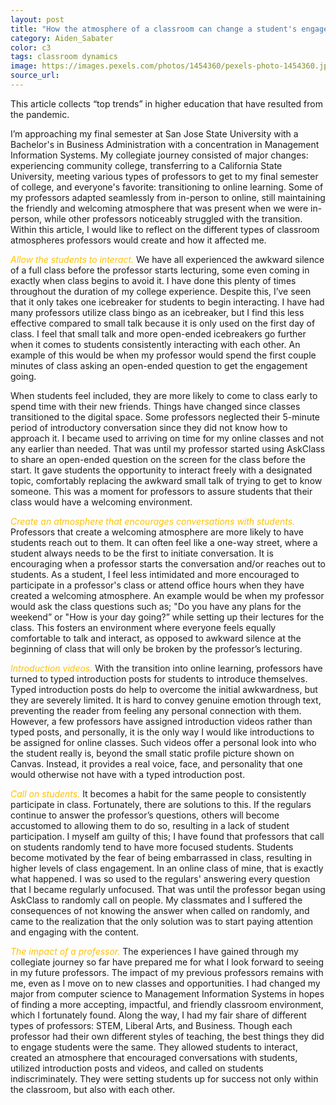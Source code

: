 ```yaml
---
layout: post
title: "How the atmosphere of a classroom can change a student's engagement"
category: Aiden_Sabater
color: c3
tags: classroom dynamics
image: https://images.pexels.com/photos/1454360/pexels-photo-1454360.jpeg?cs=srgb&dl=pexels-stanley-morales-1454360.jpg&fm=jpg
source_url:
---
```


This article collects “top trends” in higher education that have resulted from the pandemic.
<!--more-->

I’m approaching my final semester at San Jose State University with a Bachelor's in Business Administration with a concentration in Management Information Systems. My collegiate journey consisted of major changes: experiencing community college, transferring to a California State University, meeting various types of professors to get to my final semester of college, and everyone's favorite: transitioning to online learning. Some of my professors adapted seamlessly from in-person to online, still maintaining the friendly and welcoming atmosphere that was present when we were in-person, while other professors noticeably struggled with the transition. Within this article, I would like to reflect on the different types of classroom atmospheres professors would create and how it affected me.

<span style="font-style: italic; text-decoration:bold; color:#ffc100"> Allow the students to interact.</span> We have all experienced the awkward silence of a full class before the professor starts lecturing, some even coming in exactly when class begins to avoid it. I have done this plenty of times throughout the duration of my college experience. Despite this, I’ve seen that it only takes one icebreaker for students to begin interacting. I have had many professors utilize class bingo as an icebreaker, but I find this less effective compared to small talk because it is only used on the first day of class. I feel that small talk and more open-ended icebreakers go further when it comes to students consistently interacting with each other. An example of this would be when my professor would spend the first couple minutes of class asking an open-ended question to get the engagement going.

When students feel included, they are more likely to come to class early to spend time with their new friends. Things have changed since classes transitioned to the digital space. Some professors neglected their 5-minute period  of introductory conversation since they did not know how to approach it. I became used to arriving on time for my online classes and not any earlier than needed. That was until my professor started using AskClass to share an open-ended question on the screen for the class before the start. It gave students the opportunity to interact freely with a designated topic, comfortably replacing the awkward small talk of trying to get to know someone. This was a moment for professors to assure students that their class would have a welcoming environment.

<span style="font-style: italic; text-decoration:bold; color:#ffc100"> Create an atmosphere that encourages conversations with students. </span> Professors that create a welcoming atmosphere are more likely to have students reach out to them. It can often feel like a one-way street, where a student always needs to be the first to initiate conversation. It is encouraging when a professor starts the conversation and/or reaches out to students. As a student, I feel less intimidated and more encouraged to participate in a professor's class or attend office hours when they have created a welcoming atmosphere. An example would be when my professor would ask the class questions such as; "Do you have any plans for the weekend” or "How is your day going?” while setting up their lectures for the class. This fosters an environment where everyone feels equally comfortable to talk and interact, as opposed to awkward silence at the beginning of class that will only be broken by the professor’s lecturing.

<span style="font-style: italic; text-decoration:bold; color:#ffc100"> Introduction videos. </span> With the transition into online learning, professors have turned to typed introduction posts for students to introduce themselves. Typed introduction posts do help to overcome the initial awkwardness, but they are severely limited. It is hard to convey genuine emotion through text, preventing the reader from feeling any personal connection with them. However, a few professors have assigned introduction videos rather than typed posts, and personally, it is the only way I would like introductions to be assigned for online classes. Such videos offer a personal look into who the student really is, beyond the small static profile picture shown on Canvas. Instead, it provides a real voice, face, and personality that one would otherwise not have with a typed introduction post.

<span style="font-style: italic; text-decoration:bold; color:#ffc100"> Call on students. </span> It becomes a habit for the same people to consistently participate in class. Fortunately, there are solutions to this. If the regulars continue to answer the professor’s questions, others will become accustomed to allowing them to do so, resulting in a lack of student participation. I myself am guilty of this; I have found that professors that call on students randomly tend to have more focused students. Students become motivated by the fear of being embarrassed in class, resulting in higher levels of class engagement. In an online class of mine, that is exactly what happened. I was so used to the regulars' answering every question that I became regularly unfocused. That was until the professor began using AskClass to randomly call on people. My classmates and I suffered the consequences of not knowing the answer when called on randomly, and came to the realization that the only solution was to start paying attention and engaging with the content.

<span style="font-style: italic; text-decoration:bold; color:#ffc100"> The impact of a professor. </span> The experiences I have gained through my collegiate journey so far have prepared me for what I look forward to seeing in my future professors. The impact of my previous professors remains with me, even as I move on to new classes and opportunities. I had changed my major from computer science to Management Information Systems in hopes of finding a more accepting, impactful, and friendly classroom environment, which I fortunately found. Along the way, I had my fair share of different types of professors: STEM, Liberal Arts, and Business. Though each professor had their own different styles of teaching, the best things they did to engage students were the same. They allowed students to interact, created an atmosphere that encouraged conversations with students, utilized introduction posts and videos, and called on students indiscriminately. They were setting students up for success not only within the classroom, but also with each other.
